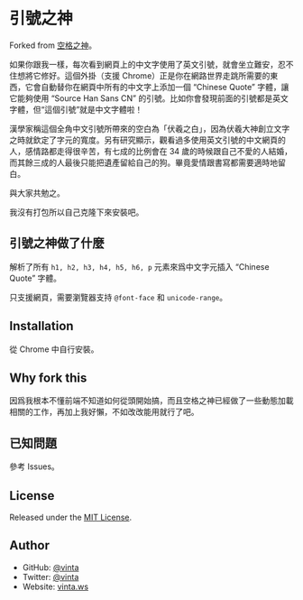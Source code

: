 # 引號之神

Forked from [空格之神](https://github.com/vinta/pangu.js)。

如果你跟我一樣，每次看到網頁上的中文字使用了英文引號，就會坐立難安，忍不住想將它修好。這個外掛（支援 Chrome）正是你在網路世界走跳所需要的東西，它會自動替你在網頁中所有的中文字上添加一個 “Chinese Quote” 字體，讓它能夠使用 “Source Han Sans CN” 的引號。比如你會發現前面的引號都是英文字體，但“這個引號”就是中文字體啦！

漢學家稱這個全角中文引號所帶來的空白為「伏羲之白」，因為伏羲大神創立文字之時就欽定了字元的寬度。另有研究顯示，觀看過多使用英文引號的中文網頁的人，感情路都走得很辛苦，有七成的比例會在 34 歲的時候跟自己不愛的人結婚，而其餘三成的人最後只能把遺產留給自己的狗。畢竟愛情跟書寫都需要適時地留白。

與大家共勉之。

我沒有打包所以自己克隆下來安裝吧。

## 引號之神做了什麼

解析了所有 `h1, h2, h3, h4, h5, h6, p` 元素來爲中文字元插入 “Chinese Quote” 字體。

只支援網頁，需要瀏覽器支持 `@font-face` 和 `unicode-range`。

## Installation

從 Chrome 中自行安裝。

## Why fork this

因爲我根本不懂前端不知道如何從頭開始搞，而且空格之神已經做了一些動態加載相關的工作，再加上我好懶，不如改改能用就行了吧。

## 已知問題

參考 Issues。

## License

Released under the [MIT License](https://opensource.org/licenses/MIT).

## Author

- GitHub: [@vinta](https://github.com/vinta)
- Twitter: [@vinta](https://twitter.com/vinta)
- Website: [vinta.ws](https://vinta.ws/code/)
